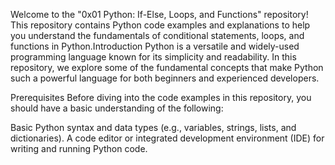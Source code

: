 Welcome to the "0x01 Python: If-Else, Loops, and Functions" repository! This repository contains Python code examples and explanations to help you understand the fundamentals of conditional statements, loops, and functions in Python.Introduction
Python is a versatile and widely-used programming language known for its simplicity and readability. In this repository, we explore some of the fundamental concepts that make Python such a powerful language for both beginners and experienced developers.

Prerequisites
Before diving into the code examples in this repository, you should have a basic understanding of the following:

Basic Python syntax and data types (e.g., variables, strings, lists, and dictionaries).
A code editor or integrated development environment (IDE) for writing and running Python code.
